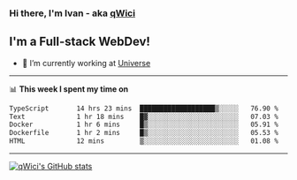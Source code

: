 ### Hi there, I'm Ivan - aka [qWici][website]

## I'm a Full-stack WebDev!
- 🔭 I’m currently working at [Universe][universe]

---

📊 **This week I spent my time on**
<!--START_SECTION:waka-->

```txt
TypeScript       14 hrs 23 mins  ███████████████████▒░░░░░   76.90 %
Text             1 hr 18 mins    █▓░░░░░░░░░░░░░░░░░░░░░░░   07.03 %
Docker           1 hr 6 mins     █▒░░░░░░░░░░░░░░░░░░░░░░░   05.91 %
Dockerfile       1 hr 2 mins     █▒░░░░░░░░░░░░░░░░░░░░░░░   05.53 %
HTML             12 mins         ▒░░░░░░░░░░░░░░░░░░░░░░░░   01.08 %
```

<!--END_SECTION:waka-->

---

[![qWici's GitHub stats](https://github-readme-stats.vercel.app/api?username=qWici)](https://github.com/qWici/github-readme-stats)

[website]: https://devkucher.com
[twitter]: https://twitter.com/KucherDev
[linkedin]: https://www.linkedin.com/in/ivankucher
[universe]: https://universeapps.limited
